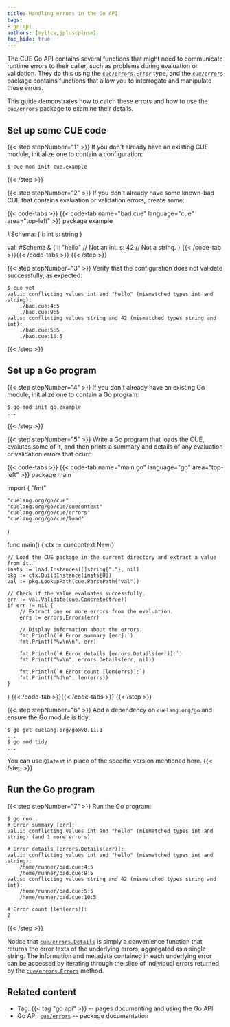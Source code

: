 ```yaml
---
title: Handling errors in the Go API
tags:
- go api
authors: [myitcv,jpluscplusm]
toc_hide: true
---
```


The CUE Go API contains several functions that might need to communicate
runtime errors to their caller, such as problems during evaluation or
validation. They do this using the
[`cue/errors.Error`](https://pkg.go.dev/cuelang.org/go/cue/errors#Error) type,
and the [`cue/errors`](https://pkg.go.dev/cuelang.org/go/cue/errors)
package contains functions that allow you to interrogate and manipulate these
errors.

This guide demonstrates how to catch these errors
and how to use the `cue/errors` package to examine their details.

## Set up some CUE code

{{< step stepNumber="1" >}}
If you don't already have an existing CUE module,
initialize one to contain a configuration:

```text { title="TERMINAL" type="terminal" codeToCopy="Y3VlIG1vZCBpbml0IGN1ZS5leGFtcGxl" }
$ cue mod init cue.example
```
{{< /step >}}

{{< step stepNumber="2" >}}
If you don't already have some known-bad CUE that contains evaluation or
validation errors, create some:

{{< code-tabs >}}
{{< code-tab name="bad.cue" language="cue" area="top-left" >}}
package example

#Schema: {
	i: int
	s: string
}

val: #Schema & {
	i: "hello" // Not an int.
	s: 42      // Not a string.
}
{{< /code-tab >}}{{< /code-tabs >}}
{{< /step >}}

{{< step stepNumber="3" >}}
Verify that the configuration does not validate successfully, as expected:

```text { title="TERMINAL" type="terminal" codeToCopy="Y3VlIHZldA==" }
$ cue vet
val.i: conflicting values int and "hello" (mismatched types int and string):
    ./bad.cue:4:5
    ./bad.cue:9:5
val.s: conflicting values string and 42 (mismatched types string and int):
    ./bad.cue:5:5
    ./bad.cue:10:5
```
{{< /step >}}

## Set up a Go program

{{< step stepNumber="4" >}}
If you don't already have an existing Go module,
initialize one to contain a Go program:

```text { title="TERMINAL" type="terminal" codeToCopy="Z28gbW9kIGluaXQgZ28uZXhhbXBsZQ==" }
$ go mod init go.example
...
```
{{< /step >}}

{{< step stepNumber="5" >}}
Write a Go program that loads the CUE, evalutes some of it, and then prints a
summary and details of any evaluation or validation errors that ocurr:

{{< code-tabs >}}
{{< code-tab name="main.go" language="go" area="top-left" >}}
package main

import (
	"fmt"

	"cuelang.org/go/cue"
	"cuelang.org/go/cue/cuecontext"
	"cuelang.org/go/cue/errors"
	"cuelang.org/go/cue/load"
)

func main() {
	ctx := cuecontext.New()

	// Load the CUE package in the current directory and extract a value from it.
	insts := load.Instances([]string{"."}, nil)
	pkg := ctx.BuildInstance(insts[0])
	val := pkg.LookupPath(cue.ParsePath("val"))

	// Check if the value evaluates successfully.
	err := val.Validate(cue.Concrete(true))
	if err != nil {
		// Extract one or more errors from the evaluation.
		errs := errors.Errors(err)

		// Display information about the errors.
		fmt.Println(`# Error summary [err]:`)
		fmt.Printf("%v\n\n", err)

		fmt.Println(`# Error details [errors.Details(err)]:`)
		fmt.Printf("%v\n", errors.Details(err, nil))

		fmt.Println(`# Error count [len(errs)]:`)
		fmt.Printf("%d\n", len(errs))
	}
}
{{< /code-tab >}}{{< /code-tabs >}}
{{< /step >}}

{{< step stepNumber="6" >}}
Add a dependency on `cuelang.org/go` and ensure the Go module is tidy:

```text { title="TERMINAL" type="terminal" codeToCopy="Z28gZ2V0IGN1ZWxhbmcub3JnL2dvQHYwLjExLjEKZ28gbW9kIHRpZHk=" }
$ go get cuelang.org/go@v0.11.1
...
$ go mod tidy
...
```

You can use `@latest` in place of the specific version mentioned here.
{{< /step >}}

## Run the Go program

{{< step stepNumber="7" >}}
Run the Go program:

```text { title="TERMINAL" type="terminal" codeToCopy="Z28gcnVuIC4=" }
$ go run .
# Error summary [err]:
val.i: conflicting values int and "hello" (mismatched types int and string) (and 1 more errors)

# Error details [errors.Details(err)]:
val.i: conflicting values int and "hello" (mismatched types int and string):
    /home/runner/bad.cue:4:5
    /home/runner/bad.cue:9:5
val.s: conflicting values string and 42 (mismatched types string and int):
    /home/runner/bad.cue:5:5
    /home/runner/bad.cue:10:5

# Error count [len(errs)]:
2
```
{{< /step >}}

Notice that
[`cue/errors.Details`](https://pkg.go.dev/cuelang.org/go/cue/errors#Details) is
simply a convenience function that returns the error texts of the underlying
errors, aggregated as a single string. The information and metadata contained
in each underlying error can be accessed by iterating through the slice of
individual errors returned by the
[`cue/errors.Errors`](https://pkg.go.dev/cuelang.org/go/cue/errors#Errors)
method.
## Related content

- Tag: {{< tag "go api" >}} -- pages documenting and using the Go API
- Go API: [`cue/errors`](https://pkg.go.dev/cuelang.org/go/cue/errors#section-documentation)
  -- package documentation
